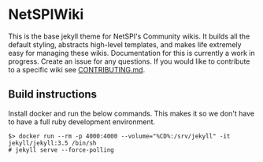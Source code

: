 # NetSPIWiki

This is the base jekyll theme for NetSPI's Community wikis. It builds all the default styling, abstracts high-level templates, and makes life extremely easy for managing these wikis. Documentation for this is currently a work in progress. Create an issue for any questions. If you would like to contribute to a specific wiki see [CONTRIBUTING.md](contributing.md).



## Build instructions
Install docker and run the below commands. This makes it so we don't have to have a full ruby development environment.
```
$> docker run --rm -p 4000:4000 --volume="%CD%:/srv/jekyll" -it jekyll/jekyll:3.5 /bin/sh
# jekyll serve --force-polling
```
